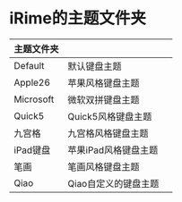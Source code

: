 # iRime的主题文件夹



| 主题文件夹 |                      |      |
| ---------- | -------------------- | ---- |
| Default    | 默认键盘主题         |      |
| Apple26    | 苹果风格键盘主题     |      |
| Microsoft  | 微软双拼键盘主题     |      |
| Quick5     | Quick5风格键盘主题   |      |
| 九宫格     | 九宫格风格键盘主题   |      |
| iPad键盘   | 苹果iPad风格键盘主题 |      |
| 笔画       | 笔画风格键盘主题     |      |
| Qiao       | Qiao自定义的键盘主题 |      |


